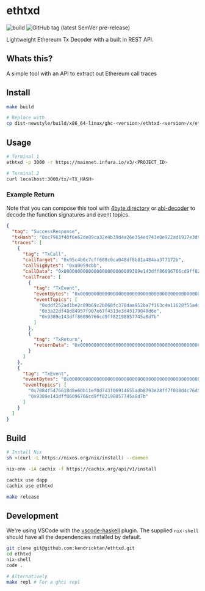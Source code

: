 # ethtxd

![build](https://github.com/kendricktan/ethtxd/workflows/build/badge.svg)
![GitHub tag (latest SemVer pre-release)](https://img.shields.io/github/v/tag/kendricktan/ethtxd?include_prereleases)

Lightweight Ethereum Tx Decoder with a built in REST API.

## Whats this?

A simple tool with an API to extract out Ethereum call traces

## Install

```bash
make build

# Replace with
cp dist-newstyle/build/x86_64-linux/ghc-<version>/ethtxd-<version>/x/ethtxd/build/ethtxd/ethtxd ~/.local/bin/ethtxd
```

## Usage

```bash
# Terminal 1
ethtxd -p 3000 -r https://mainnet.infura.io/v3/<PROJECT_ID>

# Terminal 2
curl localhost:3000/tx/<TX_HASH>
```

### Example Return

Note that you can compose this tool with [4byte.directory](https://www.4byte.directory/) or [abi-decoder](https://github.com/ConsenSys/abi-decoder) to decode the function signatures and event topics.

```json
{
  "tag": "SuccessResponse",
  "txHash": "0xc7963f40f6e62de89ca32e4b39d4a26e354ed743e0e922ad1917e3d90b6bbc2e",
  "traces": [
    {
      "tag": "TxCall",
      "callTarget": "0x95c4b6c7cff608c0ca048df8b81a484aa377172b",
      "callSigBytes": "0xa9059cbb",
      "callData": "0x0000000000000000000000009389e143dff86096766cd9ff82198857745a8d7b00000000000000000000000000000000000000000000000863a750c3291ed23b",
      "callTrace": [
        {
          "tag": "TxEvent",
          "eventBytes": "0x00000000000000000000000000000000000000000000000863a750c3291ed23b",
          "eventTopics": [
            "0xddf252ad1be2c89b69c2b068fc378daa952ba7f163c4a11628f55a4df523b3ef",
            "0x3a22df48d84957f907e67f4313e3d43179040d6e",
            "0x9389e143dff86096766cd9ff82198857745a8d7b"
          ]
        },
        {
          "tag": "TxReturn",
          "returnData": "0x0000000000000000000000000000000000000000000000000000000000000001"
        }
      ]
    },
    {
      "tag": "TxEvent",
      "eventBytes": "0x00000000000000000000000000000000000000000000000863a750c3291ed23b",
      "eventTopics": [
        "0x7084f5476618d8e60b11ef0d7d3f06914655adb8793e28ff7f018d4c76d505d5",
        "0x9389e143dff86096766cd9ff82198857745a8d7b"
      ]
    }
  ]
}
```

## Build

```bash
# Install Nix
sh <(curl -L https://nixos.org/nix/install) --daemon

nix-env -iA cachix -f https://cachix.org/api/v1/install

cachix use dapp
cachix use ethtxd

make release
```

## Development

We're using VSCode with the [vscode-haskell](https://github.com/haskell/vscode-haskell/) plugin. The supplied `nix-shell` should have all the dependencies installed by default.

```bash
git clone git@github.com:kendricktan/ethtxd.git
cd ethtxd
nix-shell
code .
```

```bash
# Alternatively
make repl # For a ghci repl
```